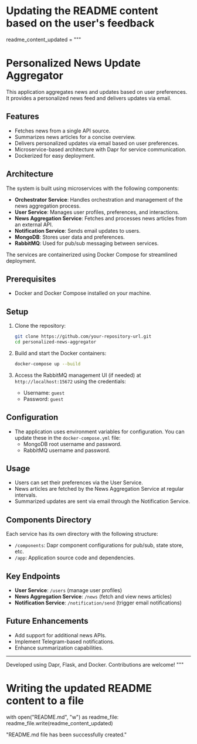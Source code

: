 # Updating the README content based on the user's feedback

readme_content_updated = """
# Personalized News Update Aggregator

This application aggregates news and updates based on user preferences. It provides a personalized news feed and delivers updates via email.

## Features

- Fetches news from a single API source.
- Summarizes news articles for a concise overview.
- Delivers personalized updates via email based on user preferences.
- Microservice-based architecture with Dapr for service communication.
- Dockerized for easy deployment.

## Architecture

The system is built using microservices with the following components:

- **Orchestrator Service**: Handles orchestration and management of the news aggregation process.
- **User Service**: Manages user profiles, preferences, and interactions.
- **News Aggregation Service**: Fetches and processes news articles from an external API.
- **Notification Service**: Sends email updates to users.
- **MongoDB**: Stores user data and preferences.
- **RabbitMQ**: Used for pub/sub messaging between services.

The services are containerized using Docker Compose for streamlined deployment.

## Prerequisites

- Docker and Docker Compose installed on your machine.

## Setup

1. Clone the repository:
    ```bash
    git clone https://github.com/your-repository-url.git
    cd personalized-news-aggregator
    ```

2. Build and start the Docker containers:
    ```bash
    docker-compose up --build
    ```

3. Access the RabbitMQ management UI (if needed) at `http://localhost:15672` using the credentials:
   - Username: `guest`
   - Password: `guest`

## Configuration

- The application uses environment variables for configuration. You can update these in the `docker-compose.yml` file:
  - MongoDB root username and password.
  - RabbitMQ username and password.

## Usage

- Users can set their preferences via the User Service.
- News articles are fetched by the News Aggregation Service at regular intervals.
- Summarized updates are sent via email through the Notification Service.

## Components Directory

Each service has its own directory with the following structure:

- `/components`: Dapr component configurations for pub/sub, state store, etc.
- `/app`: Application source code and dependencies.

## Key Endpoints

- **User Service**: `/users` (manage user profiles)
- **News Aggregation Service**: `/news` (fetch and view news articles)
- **Notification Service**: `/notification/send` (trigger email notifications)

## Future Enhancements

- Add support for additional news APIs.
- Implement Telegram-based notifications.
- Enhance summarization capabilities.

---

Developed using Dapr, Flask, and Docker. Contributions are welcome!
"""

# Writing the updated README content to a file
with open("README.md", "w") as readme_file:
    readme_file.write(readme_content_updated)

"README.md file has been successfully created."
